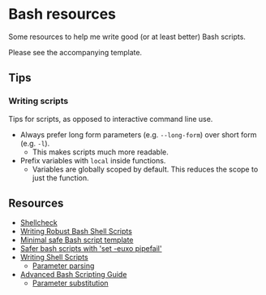 # Bash resources

Some resources to help me write good (or at least better) Bash scripts.

Please see the accompanying template.

## Tips

### Writing scripts

Tips for scripts, as opposed to interactive command line use.

- Always prefer long form parameters (e.g. `--long-form`) over short form (e.g. `-l`).
  - This makes scripts much more readable.
- Prefix variables with `local` inside functions.
  - Variables are globally scoped by default. This reduces the scope to just the function.

## Resources

- [Shellcheck](https://www.shellcheck.net/)
- [Writing Robust Bash Shell Scripts](https://www.davidpashley.com/articles/writing-robust-shell-scripts/)
- [Minimal safe Bash script template](https://betterdev.blog/minimal-safe-bash-script-template/)
- [Safer bash scripts with 'set -euxo pipefail'](https://vaneyckt.io/posts/safer_bash_scripts_with_set_euxo_pipefail/)
- [Writing Shell Scripts](https://linuxcommand.org/lc3_writing_shell_scripts.php)
  - [Parameter parsing](https://linuxcommand.org/lc3_wss0120.php)
- [Advanced Bash Scripting Guide](https://tldp.org/LDP/abs/html/index.html)
  - [Parameter substitution](https://tldp.org/LDP/abs/html/parameter-substitution.html)
